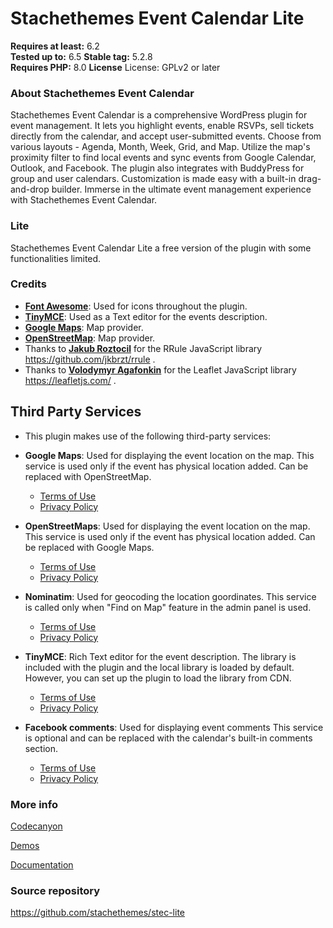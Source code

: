 # Stachethemes Event Calendar Lite
**Requires at least:** 6.2  
**Tested up to:** 6.5 
**Stable tag:** 5.2.8  
**Requires PHP:** 8.0 
**License** License: GPLv2 or later

### About Stachethemes Event Calendar

Stachethemes Event Calendar is a comprehensive WordPress plugin for event management. It lets you highlight events, enable RSVPs, sell tickets directly from the calendar, and accept user-submitted events. Choose from various layouts - Agenda, Month, Week, Grid, and Map. Utilize the map's proximity filter to find local events and sync events from Google Calendar, Outlook, and Facebook. The plugin also integrates with BuddyPress for group and user calendars. Customization is made easy with a built-in drag-and-drop builder. Immerse in the ultimate event management experience with Stachethemes Event Calendar.

### Lite

Stachethemes Event Calendar Lite a free version of the plugin with some functionalities limited.

### Credits

- [**Font Awesome**](https://fontawesome.com/): Used for icons throughout the plugin.
- [**TinyMCE**](https://www.tiny.cloud/): Used as a Text editor for the events description.
- [**Google Maps**](https://www.google.com/maps): Map provider.
- [**OpenStreetMap**](https://www.openstreetmap.org/): Map provider.
- Thanks to [**Jakub Roztocil**](https://github.com/jkbrzt/rrule) for the RRule JavaScript library https://github.com/jkbrzt/rrule .
- Thanks to [**Volodymyr Agafonkin**](https://leafletjs.com/) for the Leaflet JavaScript library https://leafletjs.com/ .

## Third Party Services

- This plugin makes use of the following third-party services:

- **Google Maps**: Used for displaying the event location on the map. 
    This service is used only if the event has physical location added.
    Can be replaced with OpenStreetMap. 

  - [Terms of Use](https://www.google.com/intl/en/policies/terms/)
  - [Privacy Policy](https://policies.google.com/privacy)

- **OpenStreetMaps**: Used for displaying the event location on the map. 
    This service is used only if the event has physical location added.
    Can be replaced with Google Maps. 

  - [Terms of Use](https://www.openstreetmap.org/copyright)
  - [Privacy Policy](https://wiki.osmfoundation.org/wiki/Privacy_Policy)

- **Nominatim**: Used for geocoding the location goordinates. 
    This service is called only when "Find on Map" feature in the admin panel is used.
  - [Terms of Use](https://operations.osmfoundation.org/policies/nominatim/)
  - [Privacy Policy](https://osmfoundation.org/wiki/Privacy_Policy)

- **TinyMCE**: Rich Text editor for the event description. 
    The library is included with the plugin and the local library is loaded by default.
    However, you can set up the plugin to load the library from CDN.

  - [Terms of Use](https://www.tiny.cloud/end-user-license-agreement/)
  - [Privacy Policy](https://www.tiny.cloud/privacy/)

- **Facebook comments**: Used for displaying event comments 
    This service is optional and can be replaced with the calendar's built-in comments section.

  - [Terms of Use](https://www.facebook.com/legal/terms)
  - [Privacy Policy](https://www.facebook.com/privacy/policy)


### More info

[Codecanyon](https://codecanyon.net/item/stachethemes-event-calendar-wordpress-events-calendar-plugin/16168229?ref=Stachethemes)

[Demos](https://stachethemes.com/calendar/full-calendar/)

[Documentation](https://stachethemes.com/calendar/documentation/)

### Source repository
https://github.com/stachethemes/stec-lite